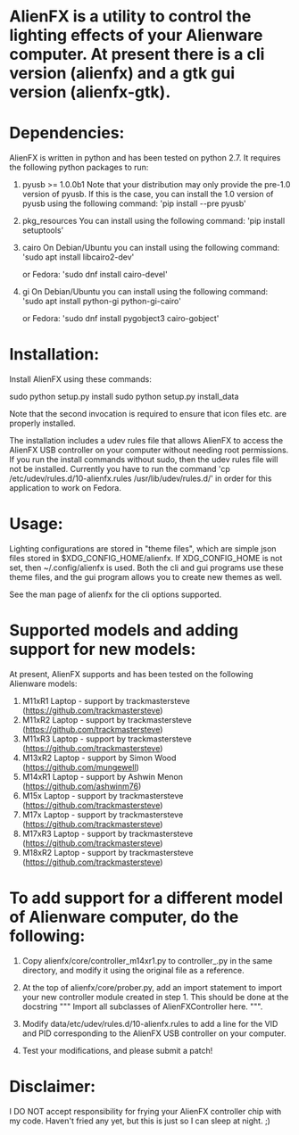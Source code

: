 
AlienFX is a utility to control the lighting effects of your Alienware computer.
At present there is a cli version (alienfx) and a gtk gui version (alienfx-gtk).
============
Dependencies:
============

AlienFX is written in python and has been tested on python 2.7. It requires
the following python packages to run:

1. pyusb >= 1.0.0b1
   Note that your distribution may only provide the pre-1.0 version of pyusb. If
   this is the case, you can install the 1.0 version of pyusb using the 
   following command:
      'pip install --pre pyusb'

2. pkg_resources
   You can install using the following command:
      'pip install setuptools'

3. cairo
   On Debian/Ubuntu you can install using the following command:
      'sudo apt install libcairo2-dev'

   or Fedora:
      'sudo dnf install cairo-devel'

4. gi
   On Debian/Ubuntu you can install using the following command:
      'sudo apt install python-gi python-gi-cairo'
   
   or Fedora:
      'sudo dnf install pygobject3 cairo-gobject'

Installation:
============

Install AlienFX using these commands:
  
  sudo python setup.py install
  sudo python setup.py install_data

Note that the second invocation is required to ensure that icon files etc. are
properly installed.

The installation includes a udev rules file that allows AlienFX to access the 
AlienFX USB controller on your computer without needing root permissions. If 
you run the install commands without sudo, then the udev rules file will not 
be installed. Currently you have to run the command 'cp /etc/udev/rules.d/10-alienfx.rules 
/usr/lib/udev/rules.d/' in order for this application to work on Fedora.

Usage:
=====

Lighting configurations are stored in "theme files", which are simple json
files stored in $XDG_CONFIG_HOME/alienfx. If XDG_CONFIG_HOME is not set, then
~/.config/alienfx is used. Both the cli and gui programs use these theme
files, and the gui program allows you to create new themes as well.

See the man page of alienfx for the cli options supported.

Supported models and adding support for new models:
==================================================

At present, AlienFX supports and has been tested on the following Alienware models:

1. M11xR1   Laptop - support by trackmastersteve   (https://github.com/trackmastersteve)
2. M11xR2   Laptop - support by trackmastersteve   (https://github.com/trackmastersteve)
3. M11xR3   Laptop - support by trackmastersteve   (https://github.com/trackmastersteve)
4. M13xR2   Laptop - support by Simon Wood         (https://github.com/mungewell)
5. M14xR1   Laptop - support by Ashwin Menon       (https://github.com/ashwinm76)
6. M15x     Laptop - support by trackmastersteve   (https://github.com/trackmastersteve)
7. M17x     Laptop - support by trackmastersteve   (https://github.com/trackmastersteve)
8. M17xR3   Laptop - support by trackmastersteve   (https://github.com/trackmastersteve)
9. M18xR2   Laptop - support by trackmastersteve   (https://github.com/trackmastersteve)

To add support for a different model of Alienware computer, do the following:
============================================================================

1. Copy alienfx/core/controller_m14xr1.py to controller_<your computer name>.py
   in the same directory, and modify it using the original file as a reference.

2. At the top of alienfx/core/prober.py, add an import statement to import your
   new controller module created in step 1. This should be done at the docstring
   """ Import all subclasses of AlienFXController here. """. 

3. Modify data/etc/udev/rules.d/10-alienfx.rules to add a line for the VID and 
   PID corresponding to the AlienFX USB controller on your computer.

4. Test your modifications, and please submit a patch!

Disclaimer:
==========

I DO NOT accept responsibility for frying your AlienFX controller chip with my code.
Haven't fried any yet, but this is just so I can sleep at night. ;)

